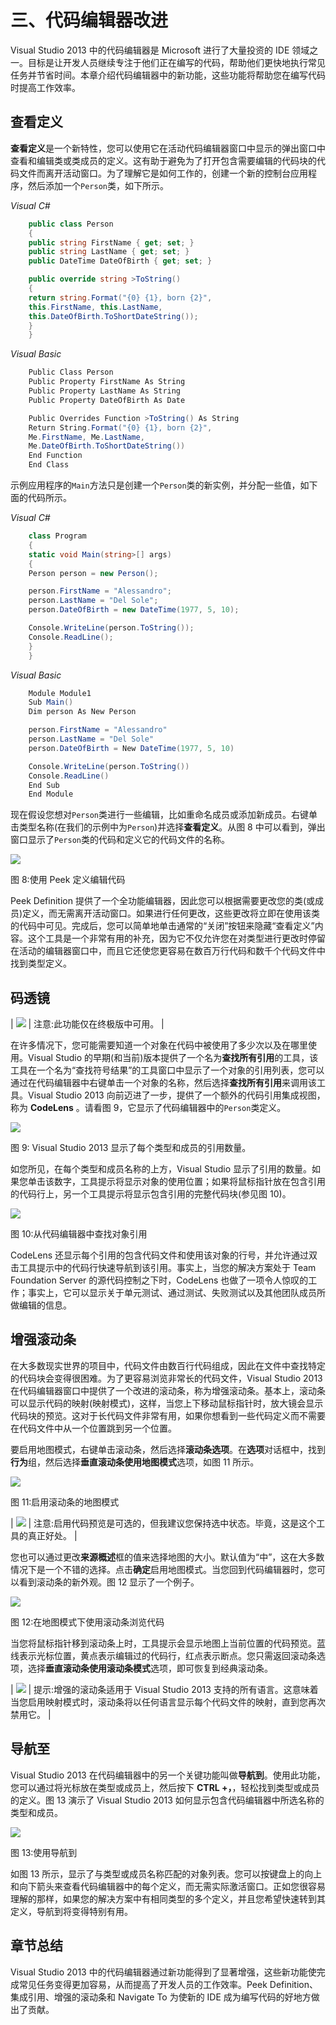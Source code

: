 # 三、代码编辑器改进

Visual Studio 2013 中的代码编辑器是 Microsoft 进行了大量投资的 IDE 领域之一。目标是让开发人员继续专注于他们正在编写的代码，帮助他们更快地执行常见任务并节省时间。本章介绍代码编辑器中的新功能，这些功能将帮助您在编写代码时提高工作效率。

## 查看定义

**查看定义**是一个新特性，您可以使用它在活动代码编辑器窗口中显示的弹出窗口中查看和编辑类或类成员的定义。这有助于避免为了打开包含需要编辑的代码块的代码文件而离开活动窗口。为了理解它是如何工作的，创建一个新的控制台应用程序，然后添加一个`Person`类，如下所示。

*Visual C#*

```cs
    public class Person
    {
    public string FirstName { get; set; }
    public string LastName { get; set; }
    public DateTime DateOfBirth { get; set; }

    public override string >ToString()
    {
    return string.Format("{0} {1}, born {2}",
    this.FirstName, this.LastName,
    this.DateOfBirth.ToShortDateString());
    }
    }

```

*Visual Basic*

```cs
    Public Class Person
    Public Property FirstName As String
    Public Property LastName As String
    Public Property DateOfBirth As Date

    Public Overrides Function >ToString() As String
    Return String.Format("{0} {1}, born {2}",
    Me.FirstName, Me.LastName,
    Me.DateOfBirth.ToShortDateString())
    End Function
    End Class

```

示例应用程序的`Main`方法只是创建一个`Person`类的新实例，并分配一些值，如下面的代码所示。

*Visual C#*

```cs
    class Program
    {
    static void Main(string>[] args)
    {
    Person person = new Person();

    person.FirstName = "Alessandro";
    person.LastName = "Del Sole";
    person.DateOfBirth = new DateTime(1977, 5, 10);

    Console.WriteLine(person.ToString());
    Console.ReadLine();
    }
    }

```

*Visual Basic*

```cs
    Module Module1
    Sub Main()
    Dim person As New Person

    person.FirstName = "Alessandro"
    person.LastName = "Del Sole"
    person.DateOfBirth = New DateTime(1977, 5, 10)

    Console.WriteLine(person.ToString())
    Console.ReadLine()
    End Sub
    End Module

```

现在假设您想对`Person`类进行一些编辑，比如重命名成员或添加新成员。右键单击类型名称(在我们的示例中为`Person`)并选择**查看定义**。从图 8 中可以看到，弹出窗口显示了`Person`类的代码和定义它的代码文件的名称。

![](img/image011.jpg)

图 8:使用 Peek 定义编辑代码

Peek Definition 提供了一个全功能编辑器，因此您可以根据需要更改您的类(或成员)定义，而无需离开活动窗口。如果进行任何更改，这些更改将立即在使用该类的代码中可见。完成后，您可以简单地单击通常的“关闭”按钮来隐藏“查看定义”内容。这个工具是一个非常有用的补充，因为它不仅允许您在对类型进行更改时停留在活动的编辑器窗口中，而且它还使您更容易在数百万行代码和数千个代码文件中找到类型定义。

## 码透镜

| ![](img/note.png) | 注意:此功能仅在终极版中可用。 |

在许多情况下，您可能需要知道一个对象在代码中被使用了多少次以及在哪里使用。Visual Studio 的早期(和当前)版本提供了一个名为**查找所有引用**的工具，该工具在一个名为“查找符号结果”的工具窗口中显示了一个对象的引用列表，您可以通过在代码编辑器中右键单击一个对象的名称，然后选择**查找所有引用**来调用该工具。Visual Studio 2013 向前迈进了一步，提供了一个额外的代码引用集成视图，称为 **CodeLens** 。请看图 9，它显示了代码编辑器中的`Person`类定义。

![](img/image013.jpg)

图 9: Visual Studio 2013 显示了每个类型和成员的引用数量。

如您所见，在每个类型和成员名称的上方，Visual Studio 显示了引用的数量。如果您单击该数字，工具提示将显示对象的使用位置；如果将鼠标指针放在包含引用的代码行上，另一个工具提示将显示包含引用的完整代码块(参见图 10)。

![](img/image014.jpg)

图 10:从代码编辑器中查找对象引用

CodeLens 还显示每个引用的包含代码文件和使用该对象的行号，并允许通过双击工具提示中的代码行快速导航到该引用。事实上，当您的解决方案处于 Team Foundation Server 的源代码控制之下时，CodeLens 也做了一项令人惊叹的工作；事实上，它可以显示关于单元测试、通过测试、失败测试以及其他团队成员所做编辑的信息。

## 增强滚动条

在大多数现实世界的项目中，代码文件由数百行代码组成，因此在文件中查找特定的代码块会变得很困难。为了更容易浏览非常长的代码文件，Visual Studio 2013 在代码编辑器窗口中提供了一个改进的滚动条，称为增强滚动条。基本上，滚动条可以显示代码的映射(映射模式)，这样，当您上下移动鼠标指针时，放大镜会显示代码块的预览。这对于长代码文件非常有用，如果你想看到一些代码定义而不需要在代码文件中从一个位置跳到另一个位置。

要启用地图模式，右键单击滚动条，然后选择**滚动条选项**。在**选项**对话框中，找到**行为**组，然后选择**垂直滚动条使用地图模式**选项，如图 11 所示。

![](img/image015.jpg)

图 11:启用滚动条的地图模式

| ![](img/note.png) | 注意:启用代码预览是可选的，但我建议您保持选中状态。毕竟，这是这个工具的真正好处。 |

您也可以通过更改**来源概述**框的值来选择地图的大小。默认值为“中”，这在大多数情况下是一个不错的选择。点击**确定**启用地图模式。当您回到代码编辑器时，您可以看到滚动条的新外观。图 12 显示了一个例子。

![](img/image017.jpg)

图 12:在地图模式下使用滚动条浏览代码

当您将鼠标指针移到滚动条上时，工具提示会显示地图上当前位置的代码预览。蓝线表示光标位置，黄点表示编辑过的代码行，红点表示断点。您只需返回滚动条选项，选择**垂直滚动条使用滚动条模式**选项，即可恢复到经典滚动条。

| ![](img/tip.png) | 提示:增强的滚动条适用于 Visual Studio 2013 支持的所有语言。这意味着当您启用映射模式时，滚动条将以任何语言显示每个代码文件的映射，直到您再次禁用它。 |

## 导航至

Visual Studio 2013 在代码编辑器中的另一个关键功能叫做**导航到**。使用此功能，您可以通过将光标放在类型或成员上，然后按下 **CTRL +，**，轻松找到类型或成员的定义。图 13 演示了 Visual Studio 2013 如何显示包含代码编辑器中所选名称的类型和成员。

![](img/image018.jpg)

图 13:使用导航到

如图 13 所示，显示了与类型或成员名称匹配的对象列表。您可以按键盘上的向上和向下箭头来查看代码编辑器中的每个定义，而无需实际激活窗口。正如您很容易理解的那样，如果您的解决方案中有相同类型的多个定义，并且您希望快速转到其定义，导航到将变得特别有用。

## 章节总结

Visual Studio 2013 中的代码编辑器通过新功能得到了显著增强，这些新功能使完成常见任务变得更加容易，从而提高了开发人员的工作效率。Peek Definition、集成引用、增强的滚动条和 Navigate To 为使新的 IDE 成为编写代码的好地方做出了贡献。